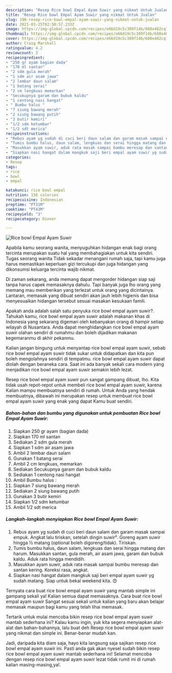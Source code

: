 ```yaml
---
description: "Resep Rice bowl Empal Ayam Suwir yang nikmat Untuk Jualan"
title: "Resep Rice bowl Empal Ayam Suwir yang nikmat Untuk Jualan"
slug: 190-resep-rice-bowl-empal-ayam-suwir-yang-nikmat-untuk-jualan
date: 2021-03-25T02:50:57.233Z
image: https://img-global.cpcdn.com/recipes/e66d19c5c309f14b/680x482cq70/rice-bowl-empal-ayam-suwir-foto-resep-utama.jpg
thumbnail: https://img-global.cpcdn.com/recipes/e66d19c5c309f14b/680x482cq70/rice-bowl-empal-ayam-suwir-foto-resep-utama.jpg
cover: https://img-global.cpcdn.com/recipes/e66d19c5c309f14b/680x482cq70/rice-bowl-empal-ayam-suwir-foto-resep-utama.jpg
author: Craig Marshall
ratingvalue: 4.2
reviewcount: 3
recipeingredient:
- "250 gr ayam bagian dada"
- "170 ml santan"
- "2 sdm gula merah"
- "1 sdm air asam jawa"
- "2 lembar daun salam"
- "1 batang serai"
- "2 cm lengkuas memarkan"
- "Secukupnya garam dan bubuk kaldu"
- "1 centong nasi hangat"
- " Bumbu halus "
- "7 siung bawang merah"
- "2 siung bawang putih"
- "3 butir kemiri"
- "1/2 sdm ketumbar"
- "1/2 sdt merica"
recipeinstructions:
- "Rebus ayam yg sudah di cuci beri daun salam dan garam masak sampai empuk. Angkat lalu tiriskan, setelah dingin suwir². Goreng ayam suwir hingga ½ matang (optional boleh digoreng/tidak). Tiriskan."
- "Tumis bumbu halus, daun salam, lengkuas dan serai hingga matang dan harum. Masukkan santan, gula merah, air asam jawa, garam dan bubuk kaldu. Aduk rata hingga mendidih."
- "Masukkan ayam suwir, aduk rata masak sampai bumbu meresap dan santan kering. Koreksi rasa, angkat."
- "Siapkan nasi hangat dalam mangkuk saji beri empal ayam suwir yg sudah matang. Siap untuk bekal weekend kita. 😍"
categories:
- Resep
tags:
- rice
- bowl
- empal

katakunci: rice bowl empal 
nutrition: 156 calories
recipecuisine: Indonesian
preptime: "PT31M"
cooktime: "PT43M"
recipeyield: "3"
recipecategory: Dinner

---
```



![Rice bowl Empal Ayam Suwir](https://img-global.cpcdn.com/recipes/e66d19c5c309f14b/680x482cq70/rice-bowl-empal-ayam-suwir-foto-resep-utama.jpg)

Apabila kamu seorang wanita, menyuguhkan hidangan enak bagi orang tercinta merupakan suatu hal yang membahagiakan untuk kita sendiri. Tugas seorang  wanita Tidak sekadar menangani rumah saja, tapi kamu juga harus memastikan keperluan gizi tercukupi dan juga hidangan yang dikonsumsi keluarga tercinta wajib nikmat.

Di zaman  sekarang, anda memang dapat mengorder hidangan siap saji tanpa harus capek memasaknya dahulu. Tapi banyak juga lho orang yang memang mau memberikan yang terlezat untuk orang yang dicintainya. Lantaran, memasak yang dibuat sendiri akan jauh lebih higienis dan bisa menyesuaikan hidangan tersebut sesuai masakan kesukaan famili. 



Apakah anda adalah salah satu penyuka rice bowl empal ayam suwir?. Tahukah kamu, rice bowl empal ayam suwir adalah makanan khas di Indonesia yang sekarang digemari oleh kebanyakan orang di hampir setiap wilayah di Nusantara. Anda dapat menghidangkan rice bowl empal ayam suwir olahan sendiri di rumahmu dan boleh dijadikan makanan kegemaranmu di akhir pekanmu.

Kalian jangan bingung untuk menyantap rice bowl empal ayam suwir, sebab rice bowl empal ayam suwir tidak sukar untuk didapatkan dan kita pun boleh mengolahnya sendiri di tempatmu. rice bowl empal ayam suwir dapat diolah dengan beraneka cara. Saat ini ada banyak sekali cara modern yang menjadikan rice bowl empal ayam suwir semakin lebih lezat.

Resep rice bowl empal ayam suwir pun sangat gampang dibuat, lho. Kita tidak usah repot-repot untuk membeli rice bowl empal ayam suwir, karena Kalian mampu membuatnya sendiri di rumah. Untuk Anda yang hendak membuatnya, dibawah ini merupakan resep untuk membuat rice bowl empal ayam suwir yang enak yang dapat Kamu buat sendiri.

<!--inarticleads1-->

##### Bahan-bahan dan bumbu yang digunakan untuk pembuatan Rice bowl Empal Ayam Suwir:

1. Siapkan 250 gr ayam (bagian dada)
1. Siapkan 170 ml santan
1. Sediakan 2 sdm gula merah
1. Siapkan 1 sdm air asam jawa
1. Ambil 2 lembar daun salam
1. Gunakan 1 batang serai
1. Ambil 2 cm lengkuas, memarkan
1. Sediakan Secukupnya garam dan bubuk kaldu
1. Sediakan 1 centong nasi hangat
1. Ambil  Bumbu halus :
1. Siapkan 7 siung bawang merah
1. Sediakan 2 siung bawang putih
1. Gunakan 3 butir kemiri
1. Siapkan 1/2 sdm ketumbar
1. Ambil 1/2 sdt merica




<!--inarticleads2-->

##### Langkah-langkah menyiapkan Rice bowl Empal Ayam Suwir:

1. Rebus ayam yg sudah di cuci beri daun salam dan garam masak sampai empuk. Angkat lalu tiriskan, setelah dingin suwir². Goreng ayam suwir hingga ½ matang (optional boleh digoreng/tidak). Tiriskan.
1. Tumis bumbu halus, daun salam, lengkuas dan serai hingga matang dan harum. Masukkan santan, gula merah, air asam jawa, garam dan bubuk kaldu. Aduk rata hingga mendidih.
1. Masukkan ayam suwir, aduk rata masak sampai bumbu meresap dan santan kering. Koreksi rasa, angkat.
1. Siapkan nasi hangat dalam mangkuk saji beri empal ayam suwir yg sudah matang. Siap untuk bekal weekend kita. 😍




Ternyata cara buat rice bowl empal ayam suwir yang mantab simple ini gampang sekali ya! Kalian semua dapat memasaknya. Cara buat rice bowl empal ayam suwir Sangat sesuai sekali untuk kalian yang baru akan belajar memasak maupun bagi kamu yang telah lihai memasak.

Tertarik untuk mulai mencoba bikin resep rice bowl empal ayam suwir mantab sederhana ini? Kalau kamu ingin, yuk kita segera menyiapkan alat-alat dan bahan-bahannya, lalu buat deh Resep rice bowl empal ayam suwir yang nikmat dan simple ini. Benar-benar mudah kan. 

Jadi, daripada kita diam saja, hayo kita langsung saja sajikan resep rice bowl empal ayam suwir ini. Pasti anda gak akan nyesel sudah bikin resep rice bowl empal ayam suwir mantab sederhana ini! Selamat mencoba dengan resep rice bowl empal ayam suwir lezat tidak rumit ini di rumah kalian masing-masing,ya!.

